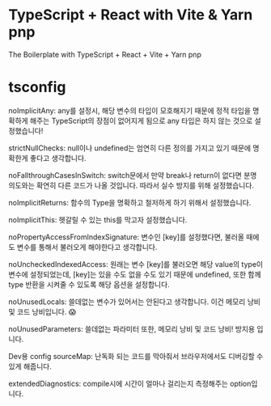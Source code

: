 # TypeScript + React with Vite & Yarn pnp

The Boilerplate with TypeScript + React + Vite + Yarn pnp

# tsconfig

noImplicitAny: any를 설정시, 해당 변수의 타입이 모호해지기 때문에 정적 타입을 명확하게 해주는 TypeScript의 장점이 없어지게 됨으로 any 타입은 하지 않는 것으로 설정했습니다!

strictNullChecks: null이나 undefined는 엄연히 다른 정의를 가지고 있기 때문에 명확한게 좋다고 생각합니다.

noFallthroughCasesInSwitch: switch문에서 만약 break나 return이 없다면 분명 의도와는 확연히 다른 코드가 나올 것입니다. 따라서 실수 방지를 위해 설정했습니다.

noImplicitReturns: 함수의 Type을 명확하고 철저하게 하기 위해서 설정했습니다.

noImplicitThis: 헷갈릴 수 있는 this를 막고자 설정했습니다.

noPropertyAccessFromIndexSignature: 변수인 [key]를 설정했다면, 불러올 때에도 변수를 통해서 불러오게 해야한다고 생각합니다.

noUncheckedIndexedAccess: 원래는 변수 [key]를 불러오면 해당 value의 type이 변수에 설정되었는데, [key]는 있을 수도 없을 수도 있기 때문에 undefined, 또한 함께 type 반환을 시켜줄 수 있도록 해당 옵션을 설정합니다.

noUnusedLocals: 쓸데없는 변수가 있어서는 안된다고 생각합니다. 이건 메모리 낭비 및 코드 낭비입니다. 😱

noUnusedParameters: 쓸데없는 파라미터 또한, 메모리 낭비 및 코드 낭비! 방지용 입니다.

Dev용 config
sourceMap: 난독화 되는 코드를 막아줘서 브라우저에서도 디버깅할 수 있게 해줍니다.

extendedDiagnostics: compile시에 시간이 얼마나 걸리는지 측정해주는 option입니다.
